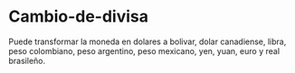 # Cambio-de-divisa
 Puede transformar la moneda en dolares a bolivar, dolar canadiense, libra, peso colombiano, peso argentino, peso mexicano, yen, yuan, euro y real brasileño.
